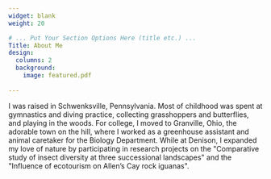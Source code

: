 ```yaml
---
widget: blank
weight: 20

# ... Put Your Section Options Here (title etc.) ...
Title: About Me
design:
  columns: 2
  background:
    image: featured.pdf
  
---
```



I was raised in Schwenksville, Pennsylvania. Most of childhood was spent at gymnastics and diving practice, collecting grasshoppers and butterflies, and playing in the woods. For college, I moved to Granville, Ohio, the adorable town on the hill, where I worked as a greenhouse assistant and animal caretaker for the Biology Department. While at Denison, I expanded my love of nature by participating in research projects on the "Comparative study of insect diversity at three successional landscapes" and the "Influence of ecotourism on Allen’s Cay rock iguanas". 

